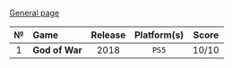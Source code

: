 [General page](../../)

|№|Game|Release|Platform(s)|Score|
|:---:|:---|:---:|:---:|:---:|
|1|**God of War**|2018|`PS5`|10/10|

